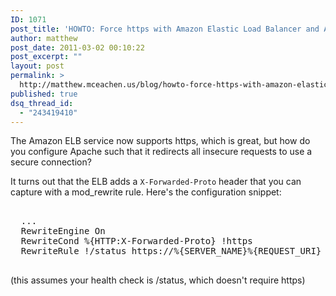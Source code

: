 ```yaml
---
ID: 1071
post_title: 'HOWTO: Force https with Amazon Elastic Load Balancer and Apache'
author: matthew
post_date: 2011-03-02 00:10:22
post_excerpt: ""
layout: post
permalink: >
  http://matthew.mceachen.us/blog/howto-force-https-with-amazon-elastic-load-balancer-and-apache-1071.html
published: true
dsq_thread_id:
  - "243419410"
---
```

The Amazon ELB service now supports https, which is great, but how do you configure Apache such that it redirects all insecure requests to use a secure connection?

It turns out that the ELB adds a <code>X-Forwarded-Proto</code> header that you can capture with a mod_rewrite rule. Here's the configuration snippet:

<pre lang="xml">
<VirtualHost *:80>
  ...
  RewriteEngine On
  RewriteCond %{HTTP:X-Forwarded-Proto} !https
  RewriteRule !/status https://%{SERVER_NAME}%{REQUEST_URI} [L,R]
</VirtualHost>
</pre>

(this assumes your health check is /status, which doesn't require https)